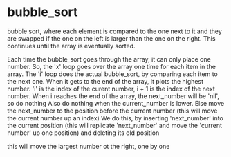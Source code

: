 # bubble_sort
bubble sort, where each element is compared to the one next to it and they are swapped if the one on the left is larger than the one on the right. This continues until the array is eventually sorted.


Each time the bubble_sort goes through the array, it can only place one number. 
So, the 'x' loop goes over the array one time for each item in the array. 
The 'i' loop does the actual bubble_sort, by comparing each item to the next one.
When it gets to the end of the array, it plots the highest number. 
'i' is the index of the curent number, i + 1 is the index of the next number. 
When i reaches the end of the array, the next_number will be 'nil', so do nothing
Also do nothing when the current_number is lower.
Else move the next_number to the position before the current number (this will move the current number up an index)
We do this, by inserting 'next_number' into the current position 
    (this will replicate 'next_number' and move the 'current number' up one position)
and deleting its old position

this will move the largest number ot the right, one by one 